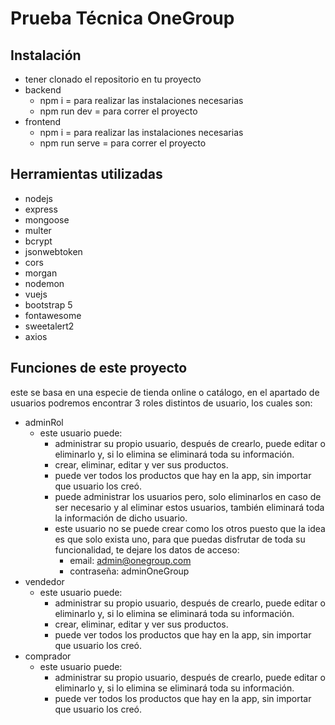 # Prueba Técnica OneGroup 
 
## Instalación 
- tener clonado el repositorio en tu proyecto
- backend 
	 - npm i = para realizar las instalaciones necesarias
	 - npm run dev = para correr el proyecto
- frontend
	 - npm i = para realizar las instalaciones necesarias
	 - npm run serve = para correr el proyecto
 
## Herramientas utilizadas 
- nodejs
- express
- mongoose
- multer
- bcrypt
- jsonwebtoken
- cors
- morgan
- nodemon
- vuejs
- bootstrap 5
- fontawesome
- sweetalert2
- axios


## Funciones de este proyecto
este se basa en una especie de tienda online o catálogo, en el apartado de usuarios podremos encontrar 3 roles distintos de usuario, los cuales son:
- adminRol
	- este usuario puede:
		- administrar su propio usuario, después de crearlo, puede editar o eliminarlo y, si lo elimina se eliminará toda su información.
		- crear, eliminar, editar y ver sus productos.
		- puede ver todos los productos que hay en la app, sin importar que usuario los creó.
		- puede administrar los usuarios pero, solo eliminarlos en caso de ser necesario y al eliminar estos usuarios, también eliminará toda la información de dicho usuario.
		- este usuario no se puede crear como los otros puesto que la idea es que solo exista uno, para que puedas disfrutar de toda su funcionalidad, te dejare los datos de acceso:
			- email: admin@onegroup.com
			- contraseña: adminOneGroup
- vendedor
	- este usuario puede:
		- administrar su propio usuario, después de crearlo, puede editar o eliminarlo y, si lo elimina se eliminará toda su información.
		- crear, eliminar, editar y ver sus productos.
		- puede ver todos los productos que hay en la app, sin importar que usuario los creó.
- comprador
	- este usuario puede:
		- administrar su propio usuario, después de crearlo, puede editar o eliminarlo y, si lo elimina se eliminará toda su información.
		- puede ver todos los productos que hay en la app, sin importar que usuario los creó.
